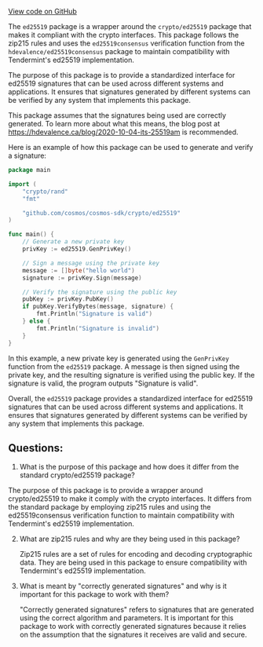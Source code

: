 [View code on GitHub](https://github.com/cosmos/cosmos-sdk/blob/main/crypto/keys/ed25519/doc.go)

The `ed25519` package is a wrapper around the `crypto/ed25519` package that makes it compliant with the crypto interfaces. This package follows the zip215 rules and uses the `ed25519consensus` verification function from the `hdevalence/ed25519consensus` package to maintain compatibility with Tendermint's ed25519 implementation. 

The purpose of this package is to provide a standardized interface for ed25519 signatures that can be used across different systems and applications. It ensures that signatures generated by different systems can be verified by any system that implements this package. 

This package assumes that the signatures being used are correctly generated. To learn more about what this means, the blog post at https://hdevalence.ca/blog/2020-10-04-its-25519am is recommended. 

Here is an example of how this package can be used to generate and verify a signature:

```go
package main

import (
	"crypto/rand"
	"fmt"

	"github.com/cosmos/cosmos-sdk/crypto/ed25519"
)

func main() {
	// Generate a new private key
	privKey := ed25519.GenPrivKey()

	// Sign a message using the private key
	message := []byte("hello world")
	signature := privKey.Sign(message)

	// Verify the signature using the public key
	pubKey := privKey.PubKey()
	if pubKey.VerifyBytes(message, signature) {
		fmt.Println("Signature is valid")
	} else {
		fmt.Println("Signature is invalid")
	}
}
```

In this example, a new private key is generated using the `GenPrivKey` function from the `ed25519` package. A message is then signed using the private key, and the resulting signature is verified using the public key. If the signature is valid, the program outputs "Signature is valid". 

Overall, the `ed25519` package provides a standardized interface for ed25519 signatures that can be used across different systems and applications. It ensures that signatures generated by different systems can be verified by any system that implements this package.
## Questions: 
 1. What is the purpose of this package and how does it differ from the standard crypto/ed25519 package?
   
   The purpose of this package is to provide a wrapper around crypto/ed25519 to make it comply with the crypto interfaces. It differs from the standard package by employing zip215 rules and using the ed25519consensus verification function to maintain compatibility with Tendermint's ed25519 implementation.

2. What are zip215 rules and why are they being used in this package?
   
   Zip215 rules are a set of rules for encoding and decoding cryptographic data. They are being used in this package to ensure compatibility with Tendermint's ed25519 implementation.

3. What is meant by "correctly generated signatures" and why is it important for this package to work with them?
   
   "Correctly generated signatures" refers to signatures that are generated using the correct algorithm and parameters. It is important for this package to work with correctly generated signatures because it relies on the assumption that the signatures it receives are valid and secure.